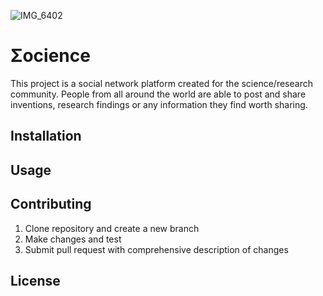 ![IMG_6402](https://user-images.githubusercontent.com/116200237/212569197-114bda3c-2082-44a1-aa24-1e1d247e996c.jpg)
# Σocience
This project is a social network platform created for the science/research community. People from all around the world are able to post and share inventions, 
research findings or any information they find worth sharing.
## Installation

## Usage

## Contributing
1. Clone repository and create a new branch
2. Make changes and test
3. Submit pull request with comprehensive description of changes 
## License
